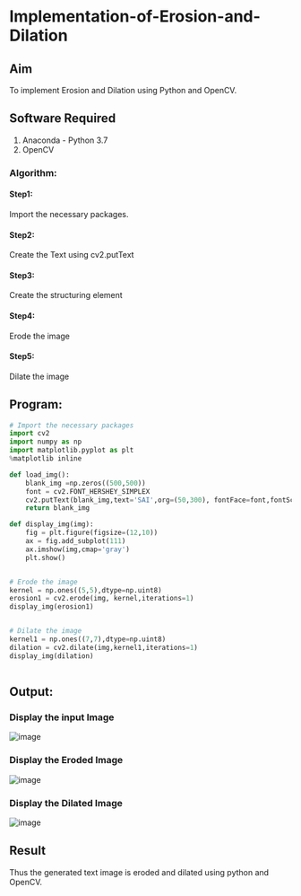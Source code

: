 # Implementation-of-Erosion-and-Dilation
## Aim
To implement Erosion and Dilation using Python and OpenCV.
## Software Required
1. Anaconda - Python 3.7
2. OpenCV
### Algorithm:
#### Step1:
Import the necessary packages.
#### Step2:
Create the Text using cv2.putText
#### Step3:
Create the structuring element
#### Step4:
Erode the image
#### Step5:
Dilate the image

 
## Program:

``` Python
# Import the necessary packages
import cv2
import numpy as np
import matplotlib.pyplot as plt
%matplotlib inline

def load_img():
    blank_img =np.zeros((500,500))
    font = cv2.FONT_HERSHEY_SIMPLEX
    cv2.putText(blank_img,text='SAI',org=(50,300), fontFace=font,fontScale= 5,color=(255,255,255),thickness=25,lineType=cv2.LINE_AA)
    return blank_img

def display_img(img):
    fig = plt.figure(figsize=(12,10))
    ax = fig.add_subplot(111)
    ax.imshow(img,cmap='gray')
    plt.show()


# Erode the image
kernel = np.ones((5,5),dtype=np.uint8)
erosion1 = cv2.erode(img, kernel,iterations=1)
display_img(erosion1)


# Dilate the image
kernel1 = np.ones((7,7),dtype=np.uint8)
dilation = cv2.dilate(img,kernel1,iterations=1)
display_img(dilation)



```
## Output:

### Display the input Image
![image](https://github.com/user-attachments/assets/f10ca6d0-93db-428e-8f32-957db5d8064e)


### Display the Eroded Image
![image](https://github.com/user-attachments/assets/77540caf-65cb-4911-aee0-9c5aea481a9d)


### Display the Dilated Image
![image](https://github.com/user-attachments/assets/0715961b-dbf9-400e-bb4a-963cfb5b39ae)


## Result
Thus the generated text image is eroded and dilated using python and OpenCV.
